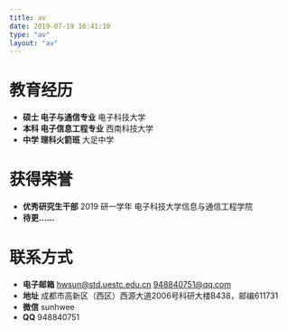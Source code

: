 ```yaml
---
title: av
date: 2019-07-19 16:41:10
type: "av"
layout: "av"
---
```



# 教育经历
* <b>硕士 电子与通信专业</b>
电子科技大学
* <b>本科 电子信息工程专业</b>
西南科技大学
* <b>中学 理科火箭班</b>
大足中学

# 获得荣誉
* <b>优秀研究生干部</b>
2019 研一学年 电子科技大学信息与通信工程学院
* <b>待更......</b>


# 联系方式
* <b>电子邮箱</b>
hwsun@std.uestc.edu.cn
948840751@qq.com
* <b>地址</b>
成都市高新区（西区）西源大道2006号科研大楼B438，邮编611731   
* <b>微信</b>
sunhwee
* <b>QQ</b>
948840751